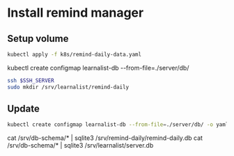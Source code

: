 # Install remind manager

## Setup volume
```sh
kubectl apply -f k8s/remind-daily-data.yaml
```


kubectl create configmap learnalist-db --from-file=./server/db/

```sh
ssh $SSH_SERVER
sudo mkdir /srv/learnalist/remind-daily
```



## Update
```sh
kubectl create configmap learnalist-db --from-file=./server/db/ -o yaml --dry-run | kubectl replace -f -
```


cat /srv/db-schema/* | sqlite3 /srv/remind-daily/remind-daily.db
cat /srv/db-schema/* | sqlite3 /srv/learnalist/server.db
